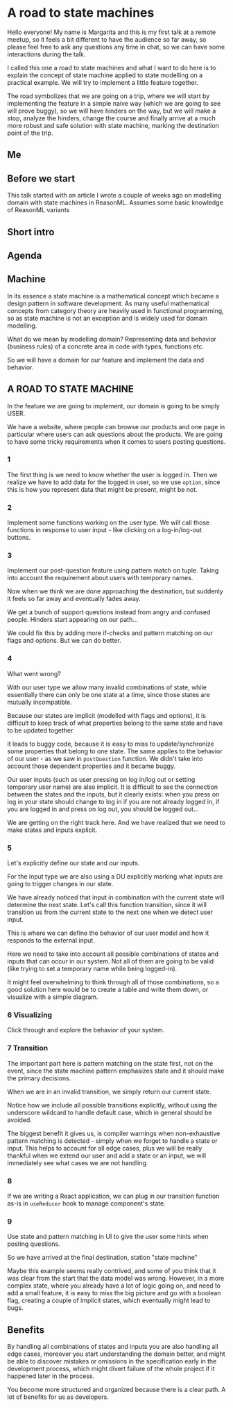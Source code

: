 # A road to state machines

Hello everyone! My name is Margarita and this is my first talk at a remote meetup, so it feels a bit different to have the audience so far away, so please feel free to ask any questions any time in chat, so we can have some interactions during the talk.

I called this one a road to state machines and what I want to do here is to explain the concept of state machine applied to state modelling on a practical example. We will try to implement a little feature together.

The road symbolizes that we are going on a trip, where we will start by implementing the feature in a simple naive way (which we are going to see will prove buggy), so we will have hinders on the way, but we will make a stop, analyze the hinders, change the course and finally arrive at a much more robust and safe solution with state machine, marking the destination point of the trip.

## Me

## Before we start

This talk started with an article I wrote a couple of weeks ago on modelling domain with state machines in ReasonML. Assumes some basic knowledge of ReasonML variants

## Short intro

## Agenda

## Machine

In its essence a state machine is a mathematical concept which became a design pattern in software development. As many useful mathematical concepts from category theory are heavily used in functional programming, so as state machine is not an exception and is widely used for domain modelling.

What do we mean by modelling domain?
Representing data and behavior (business rules) of a concrete area in code with types, functions etc.

So we will have a domain for our feature and implement the data and behavior.

## A ROAD TO STATE MACHINE

In the feature we are going to implement, our domain is going to be simply USER.

We have a website, where people can browse our products and one page in particular where users can ask questions about the products. We are going to have some tricky requirements when it comes to users posting questions.

### 1

The first thing is we need to know whether the user is logged in.
Then we realize we have to add data for the logged in user, so we use `option`, since this is how you represent data that might be present, might be not.

### 2

Implement some functions working on the user type. We will call those functions in response to user input - like clicking on a log-in/log-out buttons.

### 3

Implement our post-question feature using pattern match on tuple. Taking into account the requirement about users with temporary names.

Now when we think we are done approaching the destination, but suddenly it feels so far away and eventually fades away.

We get a bunch of support questions instead from angry and confused people. Hinders start appearing on our path...

We could fix this by adding more if-checks and pattern matching on our flags and options.
But we can do better.

### 4

What went wrong?

With our user type we allow many invalid combinations of state, while essentially there can only be one state at a time, since those states are mutually incompatible.

Because our states are implicit (modelled with flags and options), it is difficult to keep track of what properties belong to the same state and have to be updated together.

it leads to buggy code, because it is easy to miss to update/synchronize some properties that belong to one state. The same applies to the behavior of our user - as we saw in `postQuestion` function. We didn't take into account those dependent properties and it became buggy.

Our user inputs (such as user pressing on log in/log out or setting temporary user name) are also implicit. It is difficult to see the connection between the states and the inputs, but it clearly exists: when you press on log in your state should change to log in if you are not already logged in, if you are logged in and press on log out, you should be logged out...

We are getting on the right track here. And we have realized that we need to make states and inputs explicit.

### 5

Let's explicitly define our state and our inputs.

For the input type we are also using a DU explicitly marking what inputs are going to trigger changes in our state.

We have already noticed that input in combination with the current state will determine the next state.
Let's call this function transition, since it will transition us from the current state to the next one when we detect user input.

This is where we can define the behavior of our user model and how it responds to the external input.

Here we need to take into account all possible combinations of states and inputs that can occur in our system. Not all of them are going to be valid (like trying to set a temporary name while being logged-in).

It might feel overwhelming to think through all of those combinations, so a good solution here would be to create a table and write them down, or visualize with a simple diagram.

### 6 Visualizing

Click through and explore the behavior of your system.

### 7 Transition

The important part here is pattern matching on the state first, not on the event, since the state machine pattern emphasizes state and it should make the primary decisions.

When we are in an invalid transition, we simply return our current state.

Notice how we include all possible transitions explicitly, without using the underscore wildcard to handle default case, which in general should be avoided.

The biggest benefit it gives us, is compiler warnings when non-exhaustive pattern matching is detected - simply when we forget to handle a state or input. This helps to account for all edge cases, plus we will be really thankful when we extend our user and add a state or an input, we will immediately see what cases we are not handling.

### 8

If we are writing a React application, we can plug in our transition function as-is in `useReducer` hook to manage component's state.

### 9

Use state and pattern matching in UI to give the user some hints when posting questions.

So we have arrived at the final destination, station "state machine"

Maybe this example seems really contrived, and some of you think that it was clear from the start that the data model was wrong. However, in a more complex state, where you already have a lot of logic going on, and need to add a small feature, it is easy to miss the big picture and go with a boolean flag, creating a couple of implicit states, which eventually might lead to bugs.

## Benefits

By handling all combinations of states and inputs you are also handling all edge cases,
moreover you start understanding the domain better, and might be able to discover mistakes or omissions in the specification early in the development process, which might divert failure of the whole project if it happened later in the process.

You become more structured and organized because there is a clear path.
A lot of benefits for us as developers.
